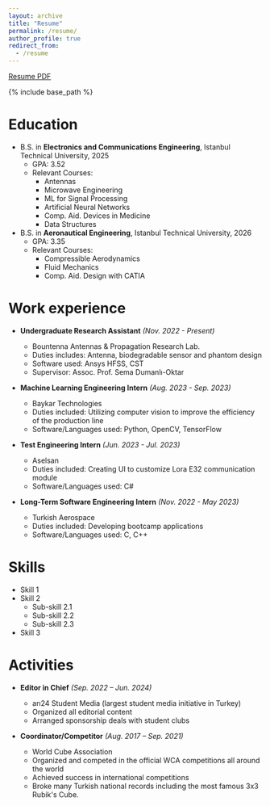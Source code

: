 ```yaml
---
layout: archive
title: "Resume"
permalink: /resume/
author_profile: true
redirect_from:
  - /resume
---
```


[Resume PDF](resume_130624.pdf)

{% include base_path %}

Education
======
* B.S. in **Electronics and Communications Engineering**, Istanbul Technical University, 2025
  * GPA: 3.52
  * Relevant Courses:
    - Antennas
    - Microwave Engineering
    - ML for Signal Processing
    - Artificial Neural Networks
    - Comp. Aid. Devices in Medicine
    - Data Structures 
* B.S. in **Aeronautical Engineering**, Istanbul Technical University, 2026 
  * GPA: 3.35
  * Relevant Courses:
    - Compressible Aerodynamics
    - Fluid Mechanics
    - Comp. Aid. Design with CATIA

Work experience
======
* **Undergraduate Research Assistant** *(Nov. 2022 - Present)*
  * Bountenna Antennas & Propagation Research Lab.
  * Duties includes: Antenna, biodegradable sensor and phantom design
  * Software used: Ansys HFSS, CST
  * Supervisor: Assoc. Prof. Sema Dumanlı-Oktar

* **Machine Learning Engineering Intern** *(Aug. 2023 - Sep. 2023)*
  * Baykar Technologies
  * Duties included: Utilizing computer vision to improve the efficiency of the production line
  * Software/Languages used: Python, OpenCV, TensorFlow

* **Test Engineering Intern** *(Jun. 2023 - Jul. 2023)*
  * Aselsan
  * Duties included: Creating UI to customize Lora E32 communication module
  * Software/Languages used: C#
 
* **Long-Term Software Engineering Intern** *(Nov. 2022 - May 2023)* 
  * Turkish Aerospace
  * Duties included: Developing bootcamp applications
  * Software/Languages used: C, C++
  
Skills
======
* Skill 1
* Skill 2
  * Sub-skill 2.1
  * Sub-skill 2.2
  * Sub-skill 2.3
* Skill 3
  
Activities
======
* **Editor in Chief** *(Sep. 2022 – Jun. 2024)*
  * arı24 Student Media (largest student media initiative in Turkey)
  * Organized all editorial content
  * Arranged sponsorship deals with student clubs
 
* **Coordinator/Competitor** *(Aug. 2017 – Sep. 2021)*
  * World Cube Association
  * Organized and competed in the official WCA competitions all around the world
  * Achieved success in international competitions
  * Broke many Turkish national records including the most famous 3x3 Rubik's Cube.   

